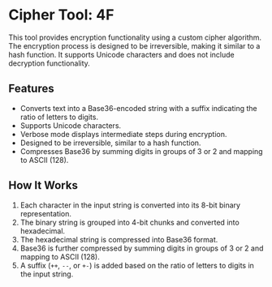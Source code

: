 # Cipher Tool: 4F

This tool provides encryption functionality using a custom cipher algorithm. The encryption process is designed to be irreversible, making it similar to a hash function. It supports Unicode characters and does not include decryption functionality.

## Features

- Converts text into a Base36-encoded string with a suffix indicating the ratio of letters to digits.
- Supports Unicode characters.
- Verbose mode displays intermediate steps during encryption.
- Designed to be irreversible, similar to a hash function.
- Compresses Base36 by summing digits in groups of 3 or 2 and mapping to ASCII (128).

## How It Works

1. Each character in the input string is converted into its 8-bit binary representation.
2. The binary string is grouped into 4-bit chunks and converted into hexadecimal.
3. The hexadecimal string is compressed into Base36 format.
4. Base36 is further compressed by summing digits in groups of 3 or 2 and mapping to ASCII (128).
5. A suffix (`++`, `--`, or `+-`) is added based on the ratio of letters to digits in the input string.
